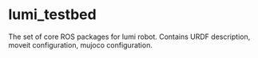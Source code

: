 # lumi_testbed

The set of core ROS packages for lumi robot. Contains URDF description,  moveit configuration, mujoco configuration.